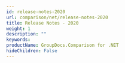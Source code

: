 ```yaml
---
id: release-notes-2020
url: comparison/net/release-notes-2020
title: Release Notes - 2020
weight: 1
description: ""
keywords: 
productName: GroupDocs.Comparison for .NET
hideChildren: False
---
```

